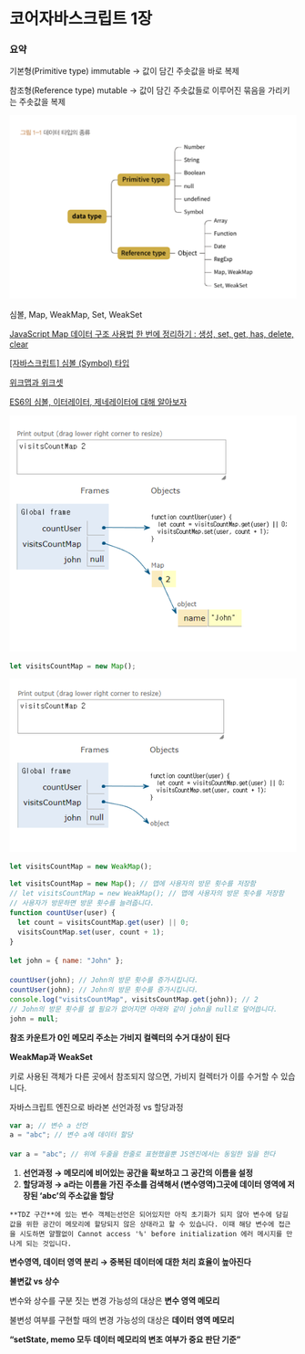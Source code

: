 # 코어자바스크립트 1장

### 요약

기본형(Primitive type) immutable → 값이 담긴 주솟값을 바로 복제

참조형(Reference type) mutable → 값이 담긴 주솟값들로 이루어진 묶음을 가리키는 주솟값을 복제

![image.png](image.png)

심볼, Map, WeakMap, Set, WeakSet

[JavaScript Map 데이터 구조 사용법 한 번에 정리하기 : 생성, set, get, has, delete, clear](https://kotlinworld.com/414)

[[자바스크립트] 심볼 (Symbol) 타입](https://velog.io/@leeyw2709/자바스크립트-심볼-Symbol-타입)

[위크맵과 위크셋](https://ko.javascript.info/weakmap-weakset)

[ES6의 심볼, 이터레이터, 제네레이터에 대해 알아보자](https://gist.github.com/qodot/ecf8d90ce291196817f8cf6117036997)

![image.png](image%201.png)

```jsx
let visitsCountMap = new Map();
```

![image.png](image%202.png)

```jsx
let visitsCountMap = new WeakMap();
```

```jsx
let visitsCountMap = new Map(); // 맵에 사용자의 방문 횟수를 저장함
// let visitsCountMap = new WeakMap(); // 맵에 사용자의 방문 횟수를 저장함
// 사용자가 방문하면 방문 횟수를 늘려줍니다.
function countUser(user) {
  let count = visitsCountMap.get(user) || 0;
  visitsCountMap.set(user, count + 1);
}

let john = { name: "John" };

countUser(john); // John의 방문 횟수를 증가시킵니다.
countUser(john); // John의 방문 횟수를 증가시킵니다.
console.log("visitsCountMap", visitsCountMap.get(john)); // 2
// John의 방문 횟수를 셀 필요가 없어지면 아래와 같이 john을 null로 덮어씁니다.
john = null;
```

**참조 카운트가 0인 메모리 주소는 가비지 컬렉터의 수거 대상이 된다**

**WeakMap과 WeakSet**

키로 사용된 객체가 다른 곳에서 참조되지 않으면, 가비지 컬렉터가 이를 수거할 수 있습니다.

자바스크립트 엔진으로 바라본 선언과정 vs 할당과정

```jsx
var a; // 변수 a 선언
a = "abc"; // 변수 a에 데이터 할당

var a = "abc"; // 위에 두줄을 한줄로 표현했을뿐 JS엔진에서는 동일한 일을 한다
```

1. **선언과정 → 메모리에 비어있는 공간을 확보하고 그 공간의 이름을 설정**
2. **할당과정 → a라는 이름을 가진 주소를 검색해서 (변수영역)그곳에 데이터 영역에 저장된 ‘abc’의 주소값을 할당**

```
**TDZ 구간**에 있는 변수 객체는선언은 되어있지만 아직 초기화가 되지 않아 변수에 담길 값을 위한 공간이 메모리에 할당되지 않은 상태라고 할 수 있습니다. 이때 해당 변수에 접근을 시도하면 얄짤없이 Cannot access '%' before initialization 에러 메시지를 만나게 되는 것입니다.
```

**변수영역, 데이터 영역 분리 → 중복된 데이터에 대한 처리 효율이 높아진다**

**불변값 vs 상수**

변수와 상수를 구분 짓는 변경 가능성의 대상은 **변수 영역 메모리**

불변성 여부를 구현할 때의 변경 가능성의 대상은 **데이터 영역 메모리**

**“setState, memo 모두 데이터 메모리의 변조 여부가 중요 판단 기준”**
